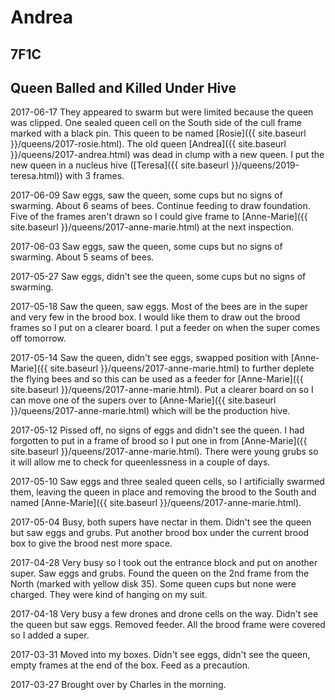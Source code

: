# Andrea

## 7F1C 

## Queen Balled and Killed Under Hive

2017-06-17 They appeared to swarm but were limited because the queen was clipped.  One sealed queen cell on the South side of the cull frame marked with a black pin.  This queen to be named [Rosie]({{ site.baseurl }}/queens/2017-rosie.html).  The old queen [Andrea]({{ site.baseurl }}/queens/2017-andrea.html) was dead in clump with a new queen.  I put the new queen in a nucleus hive ([Teresa]({{ site.baseurl }}/queens/2019-teresa.html)) with 3 frames.

2017-06-09 Saw eggs, saw the queen, some cups but no signs of swarming.  About 6 seams of bees.  Continue feeding to draw foundation.  Five of the frames aren't drawn so I could give frame to  [Anne-Marie]({{ site.baseurl }}/queens/2017-anne-marie.html) at the next inspection.

2017-06-03 Saw eggs, saw the queen, some cups but no signs of swarming.  About 5 seams of bees.

2017-05-27 Saw eggs, didn't see the queen, some cups but no signs of swarming.

2017-05-18 Saw the queen, saw eggs.  Most of the bees are in the super and very few in the brood box.  I would like them to draw out the brood frames so I put on a clearer board.  I put a feeder on when the super comes off tomorrow.

2017-05-14 Saw the queen, didn't see eggs, swapped position with [Anne-Marie]({{ site.baseurl }}/queens/2017-anne-marie.html) to further deplete the flying bees and so this can be used as a feeder for [Anne-Marie]({{ site.baseurl }}/queens/2017-anne-marie.html).  Put a clearer board on so I can move one of the supers over to  [Anne-Marie]({{ site.baseurl }}/queens/2017-anne-marie.html) which will be the production hive.

2017-05-12 Pissed off, no signs of eggs and didn't see the queen.  I had forgotten to put in a frame of brood so I put one in from [Anne-Marie]({{ site.baseurl }}/queens/2017-anne-marie.html).  There were young grubs so it will allow me to check for queenlessness in a couple of days.

2017-05-10  Saw eggs and three sealed queen cells, so I artificially swarmed them, leaving the queen in place and removing the brood to the South and named [Anne-Marie]({{ site.baseurl }}/queens/2017-anne-marie.html).  

2017-05-04 Busy, both supers have nectar in them.  Didn't see the queen but saw eggs and grubs.  Put another brood box under the current brood box to give the brood nest more space.

2017-04-28 Very busy so I took out the entrance block and put on another super.  Saw eggs and grubs.  Found the queen on the 2nd frame from the North (marked with yellow disk 35).  Some queen cups but none were charged.  They were kind of hanging on my suit.

2017-04-18 Very busy a few drones and drone cells on the way.  Didn't see the queen but saw eggs.  Removed feeder.  All the brood frame were covered so I added a super.

2017-03-31 Moved into my boxes.  Didn't see eggs, didn't see the queen, empty frames at the end of the box.  Feed as a precaution.

2017-03-27 Brought over by Charles in the morning.
